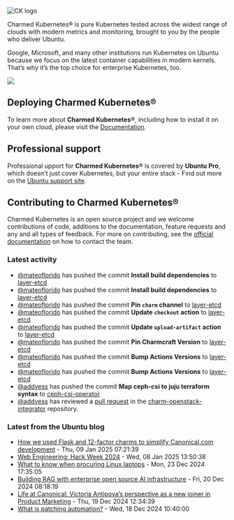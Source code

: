 ![CK logo](https://assets.ubuntu.com/v1/451d4cf4-Charmed+Kubernetes_RGB_onWhite_2022.svg)

Charmed Kubernetes® is pure Kubernetes tested across the widest range of clouds with modern metrics and monitoring, brought to you by the people who deliver Ubuntu.

Google, Microsoft, and many other institutions run Kubernetes on Ubuntu because we focus on the latest container capabilities in modern kernels. That’s why it’s the top choice for enterprise Kubernetes, too.

![](https://assets.ubuntu.com/v1/843c77b6-juju-at-a-glace.svg)

## Deploying Charmed Kubernetes®

To learn more about **Charmed Kubernetes**®, including how to install it on your own cloud, please visit the [Documentation][docs].

## Professional support

Professional upport for **Charmed Kubernetes**® is covered by **Ubuntu Pro**, which doesn't just cover Kubernetes, but your entire stack - Find out more on the [Ubuntu support site](https://ubuntu.com/support).

## Contributing to Charmed Kubernetes®

Charmed Kubernetes is an open source project and we welcome contributions of code, additions to the documentation, feature requests and any and all types of feedback. For more on contributing, see the [official documentation][get-in-touch] on how to contact the team.

<!-- LINKS -->
[docs]: https://ubuntu.com/kubernetes/docs
[get-in-touch]: https://ubuntu.com/kubernetes/docs/get-in-touch

### Latest activity

<!-- activity starts -->
 - [@mateoflorido](https://github.com/mateoflorido) has pushed the commit **Install build dependencies** to [layer-etcd](https://github.com/charmed-kubernetes/layer-etcd)
 - [@mateoflorido](https://github.com/mateoflorido) has pushed the commit **Install build dependencies** to [layer-etcd](https://github.com/charmed-kubernetes/layer-etcd)
 - [@mateoflorido](https://github.com/mateoflorido) has pushed the commit **Pin `charm` channel** to [layer-etcd](https://github.com/charmed-kubernetes/layer-etcd)
 - [@mateoflorido](https://github.com/mateoflorido) has pushed the commit **Update `checkout` action** to [layer-etcd](https://github.com/charmed-kubernetes/layer-etcd)
 - [@mateoflorido](https://github.com/mateoflorido) has pushed the commit **Update `upload-artifact` action** to [layer-etcd](https://github.com/charmed-kubernetes/layer-etcd)
 - [@mateoflorido](https://github.com/mateoflorido) has pushed the commit **Pin Charmcraft Version** to [layer-etcd](https://github.com/charmed-kubernetes/layer-etcd)
 - [@mateoflorido](https://github.com/mateoflorido) has pushed the commit **Bump Actions Versions** to [layer-etcd](https://github.com/charmed-kubernetes/layer-etcd)
 - [@mateoflorido](https://github.com/mateoflorido) has pushed the commit **Bump Actions Versions** to [layer-etcd](https://github.com/charmed-kubernetes/layer-etcd)
 - [@addyess](https://github.com/addyess) has pushed the commit **Map ceph-csi to juju terraform syntax** to [ceph-csi-operator](https://github.com/charmed-kubernetes/ceph-csi-operator)
 - [@addyess](https://github.com/addyess) has reviewed a [pull request](https://github.com/charmed-kubernetes/charm-openstack-integrator/pull/10) in the [charm-openstack-integrator](https://github.com/charmed-kubernetes/charm-openstack-integrator) repository.
<!-- activity ends -->

<!-- roadmap starts -->

<!-- roadmap ends -->

### Latest from the Ubuntu blog

<!-- blog starts -->
* [How we used Flask and 12-factor charms to simplify Canonical.com development](https://ubuntu.com//blog/how-we-used-flask-and-12-factor-charms-to-simplify-canonical-com-development) - Thu, 09 Jan 2025 07:21:39 
* [Web Engineering: Hack Week 2024](https://ubuntu.com//blog/web-engineering-hack-week-2024) - Wed, 08 Jan 2025 13:50:38 
* [What to know when procuring Linux laptops](https://ubuntu.com//blog/what-to-know-when-procuring-linux-laptops) - Mon, 23 Dec 2024 17:35:05 
* [Building RAG with enterprise open source AI infrastructure](https://ubuntu.com//blog/rag-ai-infrastructure) - Fri, 20 Dec 2024 08:18:19 
* [Life at Canonical: Victoria Antipova’s perspective as a new joiner in Product Marketing](https://ubuntu.com//blog/life-at-canonical-victoria-antipovas-perspective-as-a-new-joiner-in-product-marketing) - Thu, 19 Dec 2024 12:34:39 
* [What is patching automation?](https://ubuntu.com//blog/what-is-patching-automation) - Wed, 18 Dec 2024 10:40:00 
<!-- blog ends -->
